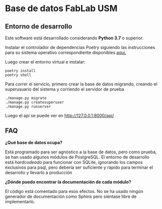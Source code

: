 # Base de datos FabLab USM

## Entorno de desarrollo

Este software está desarrollado considerando **Python 3.7** o superior.

Instalar el controlador de dependencias Poetry siguiendo las instrucciones
para su sistema operativo correspondiente disponibles
[aquí.](https://python-poetry.org/docs/#installation)

Luego crear el entorno virtual e instalar:

```
poetry install
poetry shell
```

Para correr el servicio, primero crear la base de datos migrando, creando el
superusuario del sistema y corriendo el servidor de prueba

```
./manage.py migrate
./manage.py createsuperuser
./manage.py runserver
```

Luego el api se puede ver en http://127.0.0.1:8000/api/

## FAQ

**¿Qué base de datos ocupa?**

Está programado para ser agnóstico a la base de datos, pero como prueba, se
han usado algunos módulos de PostgreSQL. El entorno de desarrollo está
*hardcodeado* para funcionar con SQLite, ignorando los campos exclusivos para
psql, pero debería ser suficiente y rápido para terminar el desarrollo y
llevarlo a producción

**¿Dónde puedo encontrar la documentación de cada módulo?**

El código está comentado para esos efectos. No se ha usado ningún generador de
documentación como Sphinx pero siéntase libre de implementarlo.